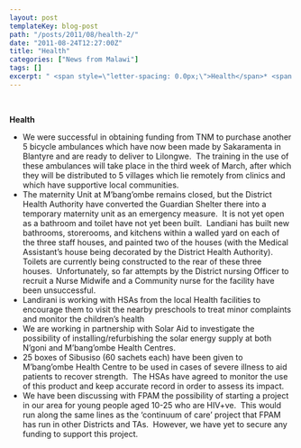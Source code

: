 ```yaml
---
layout: post
templateKey: blog-post
path: "/posts/2011/08/health-2/"
date: "2011-08-24T12:27:00Z"
title: "Health"
categories: ["News from Malawi"]
tags: []
excerpt: " <span style=\"letter-spacing: 0.0px;\">Health</span>* <span style=\"letter-spacing: 0.0px;\">We ha..."
---
```


 

<span style="letter-spacing: 0.0px;">**Health**</span>

* <span style="letter-spacing: 0.0px;">We were successful in obtaining funding from TNM to purchase another 5 bicycle ambulances which have now been made by Sakaramenta in Blantyre and are ready to deliver to Lilongwe.  The training in the use of these ambulances will take place in the third week of March, after which they will be distributed to 5 villages which lie remotely from clinics and which have supportive local communities.</span>
* <span style="letter-spacing: 0.0px;">The maternity Unit at M’bang’ombe remains closed, but the District Health Authority have converted the Guardian Shelter there into a temporary maternity unit as an emergency measure.  It is not yet open as a bathroom and toilet have not yet been built.  Landiani has built new bathrooms, storerooms, and kitchens within a walled yard on each of the three staff houses, and painted two of the houses (with the Medical Assistant’s house being decorated by the District Health Authority).  Toilets are currently being constructed to the rear of these three houses.  Unfortunately, so far attempts by the District nursing Officer to recruit a Nurse Midwife and a Community nurse for the facility have been unsuccessful.</span>
* <span style="letter-spacing: 0.0px;">Landirani is working with HSAs from the local Health facilities to encourage them to visit the nearby preschools to treat minor complaints and monitor the children’s health</span>
* <span style="letter-spacing: 0.0px;">We are working in partnership with Solar Aid to investigate the possibility of installing/refurbishing the solar energy supply at both N’goni and M’bang’ombe Health Centres.  </span>
* <span style="letter-spacing: 0.0px;">25 boxes of Sibusiso (60 sachets each) have been given to M’bang’ombe Health Centre to be used in cases of severe illness to aid patients to recover strength.  The HSAs have agreed to monitor the use of this product and keep accurate record in order to assess its impact.</span>
* <span style="letter-spacing: 0.0px;">We have been discussing with FPAM the possibility of starting a project in our area for young people aged 10-25 who are HIV+ve.  This would run along the same lines as the ‘continuum of care’ project that FPAM has run in other Districts and TAs.  However, we have yet to secure any funding to support this project. </span>